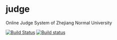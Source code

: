 # judge
Online Judge System of Zhejiang Normal University

[![Build Status](https://travis-ci.com/zjnu-acm/judge.svg?branch=master)](https://travis-ci.com/zjnu-acm/judge)
[![Build status](https://ci.appveyor.com/api/projects/status/ylo2t1tvg36ejpwf?svg=true)](https://ci.appveyor.com/project/zhanhb/judge)
